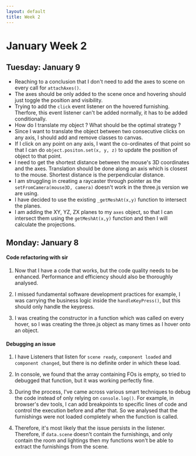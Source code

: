 ```yaml
---
layout: default
title: Week 2
---
```

# **January Week 2**
## **Tuesday: January 9**
- Reaching to a conclusion that I don't need to add the axes to scene on every call for `attachAxes()`.
- The axes should be only added to the scene once and hovering should just toggle the position and visibility.
- Trying to add the `click` event listener on the hovered furnishing. Therfore, this event listener can't be added normally, it has to be added conditionally.
- How do I translate my object ? What should be the optimal strategy ?
- Since I want to translate the object between two consecutive clicks on any axis, I should add and remove classes to canvas.
- If I click on any point on any axis, I want the co-ordinates of that point so that I can do `object.positon.set(x, y, z)` to update the position of object to that point.
- I need to get the shortest distance between the mouse's 3D coordinates and the axes. Translation should be done along an axis which is closest to the mouse. Shortest distance is the perpendicular distance.
- I am struggling in creating a raycaster through pointer as the `setFromCamera(mouse3D, camera)` doesn't work in the three.js version we are using.
- I have decided to use the existing `_getMeshAt(x,y)` function to intersect the planes.
- I am adding the XY, YZ, ZX planes to my `axes` object, so that I can intersect them using the `getMeshAt(x,y)` function and then I will calculate the projections.

## **Monday: January 8**
#### Code refactoring with sir
1. Now that I have a code that works, but the code quality needs to be enhanced. Performance and efficiency should also be thoroughly analysed.

2. I missed fundamental software development practices for example, I was carrying the business logic inside the `handleKeyPress()`, but this should only handle the keypress.

3. I was creating the constructor in a function which was called on every hover, so I was creating the three.js object as many times as I hover onto an object.

#### Debugging an issue
1. I have Listeners that listen for `scene ready`, `component loaded` and `component changed`, but there is no definite order in which these load.

2. In console, we found that the array containing FOs is empty, so tried to debugged that function, but it was working perfectly fine.

3. During the process, I've came across various smart techniques to debug the code instead of only relying on `console.log()`.
For example, in browser's dev tools, I can add breakpoints to specific lines of code and control the execution before and after that.
So we analysed that the furnishings were not loaded completely when the function is called.

4. Therefore, it's most likely that the issue persists in the listener.
Therefore, if `data.scene` doesn't contain the furnishings, and only contain the room and lightings then my functions won't be able to extract the furnishings from the scene.




